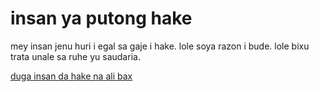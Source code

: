# insan ya putong hake

mey insan jenu huri i egal sa gaje i hake.
lole soya razon i bude.
lole bixu trata unale sa ruhe yu saudaria.

[duga insan da hake na ali bax](https://www.ohchr.org/EN/UDHR/Pages/SearchByLang.aspx)


